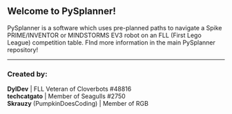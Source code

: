 ## Welcome to PySplanner!
PySplanner is a software which uses pre-planned paths to navigate a Spike PRIME/INVENTOR or MINDSTORMS EV3 robot on an FLL (First Lego League) competition table.
FInd more information in the main PySplanner repository!

<hr>

### Created by:
**DylDev** | FLL Veteran of Cloverbots #48816\
**techcatgato** | Member of Seagulls #2750\
**Skrauzy** (PumpkinDoesCoding) | Member of RGB
